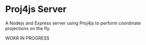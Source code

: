 # Proj4js Server
A Nodejs and Express server using Proj4js to perform coordinate projections on the fly.

WOKR IN PROGRESS

